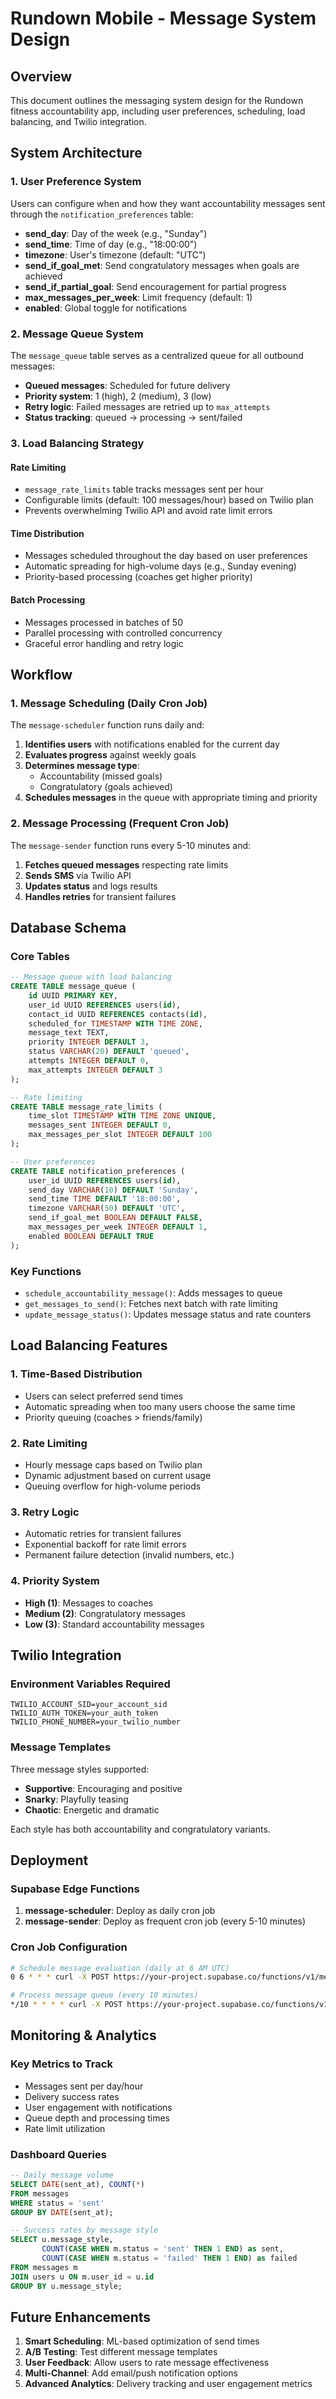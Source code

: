 # Rundown Mobile - Message System Design

## Overview

This document outlines the messaging system design for the Rundown fitness accountability app, including user preferences, scheduling, load balancing, and Twilio integration.

## System Architecture

### 1. User Preference System

Users can configure when and how they want accountability messages sent through the `notification_preferences` table:

- **send_day**: Day of the week (e.g., "Sunday")
- **send_time**: Time of day (e.g., "18:00:00")
- **timezone**: User's timezone (default: "UTC")
- **send_if_goal_met**: Send congratulatory messages when goals are achieved
- **send_if_partial_goal**: Send encouragement for partial progress
- **max_messages_per_week**: Limit frequency (default: 1)
- **enabled**: Global toggle for notifications

### 2. Message Queue System

The `message_queue` table serves as a centralized queue for all outbound messages:

- **Queued messages**: Scheduled for future delivery
- **Priority system**: 1 (high), 2 (medium), 3 (low)
- **Retry logic**: Failed messages are retried up to `max_attempts`
- **Status tracking**: queued → processing → sent/failed

### 3. Load Balancing Strategy

#### Rate Limiting
- `message_rate_limits` table tracks messages sent per hour
- Configurable limits (default: 100 messages/hour) based on Twilio plan
- Prevents overwhelming Twilio API and avoid rate limit errors

#### Time Distribution
- Messages scheduled throughout the day based on user preferences
- Automatic spreading for high-volume days (e.g., Sunday evening)
- Priority-based processing (coaches get higher priority)

#### Batch Processing
- Messages processed in batches of 50
- Parallel processing with controlled concurrency
- Graceful error handling and retry logic

## Workflow

### 1. Message Scheduling (Daily Cron Job)

The `message-scheduler` function runs daily and:

1. **Identifies users** with notifications enabled for the current day
2. **Evaluates progress** against weekly goals
3. **Determines message type**:
   - Accountability (missed goals)
   - Congratulatory (goals achieved)
4. **Schedules messages** in the queue with appropriate timing and priority

### 2. Message Processing (Frequent Cron Job)

The `message-sender` function runs every 5-10 minutes and:

1. **Fetches queued messages** respecting rate limits
2. **Sends SMS** via Twilio API
3. **Updates status** and logs results
4. **Handles retries** for transient failures

## Database Schema

### Core Tables

```sql
-- Message queue with load balancing
CREATE TABLE message_queue (
    id UUID PRIMARY KEY,
    user_id UUID REFERENCES users(id),
    contact_id UUID REFERENCES contacts(id),
    scheduled_for TIMESTAMP WITH TIME ZONE,
    message_text TEXT,
    priority INTEGER DEFAULT 3,
    status VARCHAR(20) DEFAULT 'queued',
    attempts INTEGER DEFAULT 0,
    max_attempts INTEGER DEFAULT 3
);

-- Rate limiting
CREATE TABLE message_rate_limits (
    time_slot TIMESTAMP WITH TIME ZONE UNIQUE,
    messages_sent INTEGER DEFAULT 0,
    max_messages_per_slot INTEGER DEFAULT 100
);

-- User preferences
CREATE TABLE notification_preferences (
    user_id UUID REFERENCES users(id),
    send_day VARCHAR(10) DEFAULT 'Sunday',
    send_time TIME DEFAULT '18:00:00',
    timezone VARCHAR(50) DEFAULT 'UTC',
    send_if_goal_met BOOLEAN DEFAULT FALSE,
    max_messages_per_week INTEGER DEFAULT 1,
    enabled BOOLEAN DEFAULT TRUE
);
```

### Key Functions

- `schedule_accountability_message()`: Adds messages to queue
- `get_messages_to_send()`: Fetches next batch with rate limiting
- `update_message_status()`: Updates message status and rate counters

## Load Balancing Features

### 1. Time-Based Distribution
- Users can select preferred send times
- Automatic spreading when too many users choose the same time
- Priority queuing (coaches > friends/family)

### 2. Rate Limiting
- Hourly message caps based on Twilio plan
- Dynamic adjustment based on current usage
- Queuing overflow for high-volume periods

### 3. Retry Logic
- Automatic retries for transient failures
- Exponential backoff for rate limit errors
- Permanent failure detection (invalid numbers, etc.)

### 4. Priority System
- **High (1)**: Messages to coaches
- **Medium (2)**: Congratulatory messages
- **Low (3)**: Standard accountability messages

## Twilio Integration

### Environment Variables Required
```
TWILIO_ACCOUNT_SID=your_account_sid
TWILIO_AUTH_TOKEN=your_auth_token
TWILIO_PHONE_NUMBER=your_twilio_number
```

### Message Templates

Three message styles supported:
- **Supportive**: Encouraging and positive
- **Snarky**: Playfully teasing
- **Chaotic**: Energetic and dramatic

Each style has both accountability and congratulatory variants.

## Deployment

### Supabase Edge Functions

1. **message-scheduler**: Deploy as daily cron job
2. **message-sender**: Deploy as frequent cron job (every 5-10 minutes)

### Cron Job Configuration

```bash
# Schedule message evaluation (daily at 6 AM UTC)
0 6 * * * curl -X POST https://your-project.supabase.co/functions/v1/message-scheduler

# Process message queue (every 10 minutes)
*/10 * * * * curl -X POST https://your-project.supabase.co/functions/v1/message-sender
```

## Monitoring & Analytics

### Key Metrics to Track
- Messages sent per day/hour
- Delivery success rates
- User engagement with notifications
- Queue depth and processing times
- Rate limit utilization

### Dashboard Queries
```sql
-- Daily message volume
SELECT DATE(sent_at), COUNT(*) 
FROM messages 
WHERE status = 'sent' 
GROUP BY DATE(sent_at);

-- Success rates by message style
SELECT u.message_style, 
       COUNT(CASE WHEN m.status = 'sent' THEN 1 END) as sent,
       COUNT(CASE WHEN m.status = 'failed' THEN 1 END) as failed
FROM messages m
JOIN users u ON m.user_id = u.id
GROUP BY u.message_style;
```

## Future Enhancements

1. **Smart Scheduling**: ML-based optimization of send times
2. **A/B Testing**: Test different message templates
3. **User Feedback**: Allow users to rate message effectiveness
4. **Multi-Channel**: Add email/push notification options
5. **Advanced Analytics**: Delivery tracking and user engagement metrics